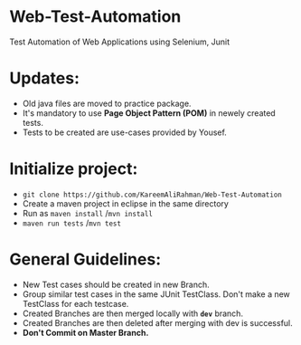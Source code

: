 # Web-Test-Automation
 Test Automation of Web Applications using Selenium, Junit

# Updates:
 - Old java files are moved to practice package.
 - It's mandatory to use **Page Object Pattern (POM)** in newely created tests.
 - Tests to be created are use-cases provided by Yousef.
 
# Initialize project:
 - ` git clone https://github.com/KareemAliRahman/Web-Test-Automation `
 - Create a maven project in eclipse in the same directory
 - Run as ` maven install ` /` mvn install `
 - `maven run tests` /` mvn test `
 
# General Guidelines:
 - New Test cases should be created in new Branch.
 - Group similar test cases in the same JUnit TestClass. Don't make a new TestClass for each testcase.
 - Created Branches are then merged locally with **`dev`**  branch.
 - Created Branches are then deleted after merging with dev is successful.
 - **Don't Commit on Master Branch.**
